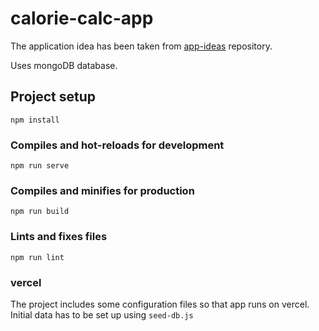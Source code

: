 # calorie-calc-app

The application idea has been taken from [app-ideas](https://github.com/florinpop17/app-ideas/blob/master/Projects/3-Advanced/Calorie-Counter-App.md) repository.

Uses mongoDB database.

## Project setup

```
npm install
```

### Compiles and hot-reloads for development

```
npm run serve
```

### Compiles and minifies for production

```
npm run build
```

### Lints and fixes files

```
npm run lint
```

### vercel

The project includes some configuration files so that app runs on vercel.
Initial data has to be set up using `seed-db.js`
